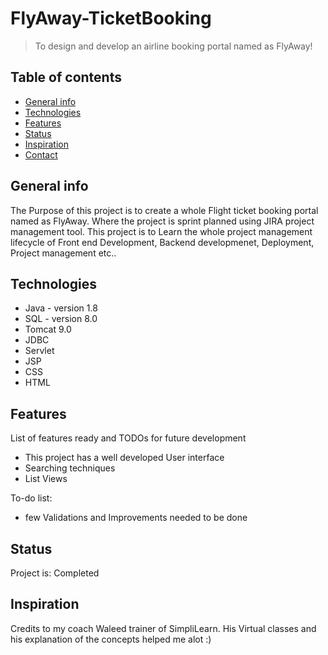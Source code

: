 # FlyAway-TicketBooking
> To design and develop an airline booking portal named as FlyAway!

## Table of contents
* [General info](#general-info)
* [Technologies](#technologies)
* [Features](#features)
* [Status](#status)
* [Inspiration](#inspiration)
* [Contact](#contact)

## General info
The Purpose of this project is to create a whole Flight ticket booking portal named as FlyAway. Where the project is sprint planned using JIRA project management tool.
This project is to Learn the whole project management lifecycle of Front end Development, Backend developmenet, Deployment, Project management etc..

## Technologies
* Java - version 1.8
* SQL - version 8.0
* Tomcat 9.0
* JDBC
* Servlet
* JSP
* CSS
* HTML

## Features
List of features ready and TODOs for future development
* This project has a well developed User interface
* Searching techniques
* List Views

To-do list:
* few Validations and Improvements needed to be done

## Status
Project is: Completed

## Inspiration
Credits to my coach Waleed trainer of SimpliLearn. His Virtual classes and his explanation of the concepts helped me alot :)



